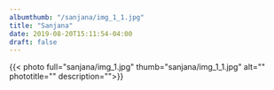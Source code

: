 ```yaml
---
albumthumb: "/sanjana/img_1_1.jpg"
title: "Sanjana"
date: 2019-08-20T15:11:54-04:00
draft: false
---
```



{{< photo full="sanjana/img_1.jpg" thumb="sanjana/img_1_1.jpg" alt="" phototitle="" description="">}}